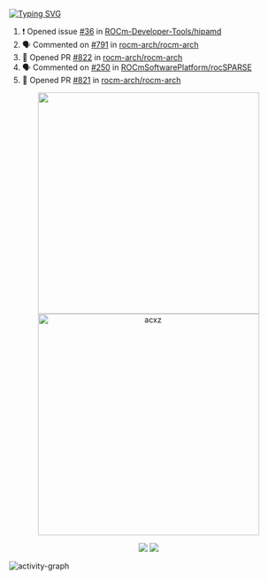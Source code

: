 [![Typing SVG](https://readme-typing-svg.herokuapp.com?size=16&color=AFFFA3&multiline=true&height=75&lines=contributing+to+robotics%2Faerospace%2Fml%2Fgpu+software;packaging+it+for+archlinux;ricer)](https://git.io/typing-svg)

<!--START_SECTION:activity-->
1. ❗️ Opened issue [#36](https://github.com/ROCm-Developer-Tools/hipamd/issues/36) in [ROCm-Developer-Tools/hipamd](https://github.com/ROCm-Developer-Tools/hipamd)
2. 🗣 Commented on [#791](https://github.com/rocm-arch/rocm-arch/issues/791) in [rocm-arch/rocm-arch](https://github.com/rocm-arch/rocm-arch)
3. 💪 Opened PR [#822](https://github.com/rocm-arch/rocm-arch/pull/822) in [rocm-arch/rocm-arch](https://github.com/rocm-arch/rocm-arch)
4. 🗣 Commented on [#250](https://github.com/ROCmSoftwarePlatform/rocSPARSE/issues/250) in [ROCmSoftwarePlatform/rocSPARSE](https://github.com/ROCmSoftwarePlatform/rocSPARSE)
5. 💪 Opened PR [#821](https://github.com/rocm-arch/rocm-arch/pull/821) in [rocm-arch/rocm-arch](https://github.com/rocm-arch/rocm-arch)
<!--END_SECTION:activity-->

<p align="center">
  <img width="400em" src=https://github-readme-stats.vercel.app/api?username=acxz&include_all_commits=true&show_icons=true />
  <img width="400em" src="https://github-readme-streak-stats.herokuapp.com/?user=acxz&" alt="acxz" />
</p>

<p align="center">
  <img src=https://github-readme-stats.vercel.app/api/top-langs/?username=acxz&layout=compact />
  <img src=https://github-profile-trophy.vercel.app/?username=acxz&row=2&column=4 />
</p>

![activity-graph](https://activity-graph.herokuapp.com/graph?username=acxz&theme=aqua)
